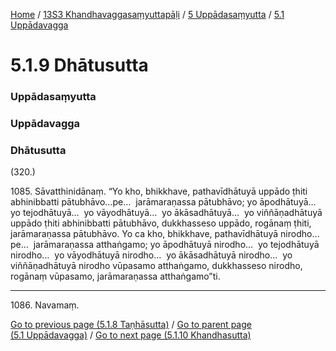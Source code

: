 
[Home](/) / [13S3 Khandhavaggasaṃyuttapāḷi](/tipitaka/13S3.md) / [5 Uppādasaṃyutta](/tipitaka/13S3/5.md) / [5.1 Uppādavagga](/tipitaka/13S3/5/5.1.md)

# 5.1.9 Dhātusutta

### Uppādasaṃyutta

### Uppādavagga

### Dhātusutta

(320.)

1085\. Sāvatthinidānaṃ. “Yo kho, bhikkhave, pathavīdhātuyā uppādo ṭhiti abhinibbatti pātubhāvo…pe…  jarāmaraṇassa pātubhāvo; yo āpodhātuyā…  yo tejodhātuyā…  yo vāyodhātuyā…  yo ākāsadhātuyā…  yo viññāṇadhātuyā uppādo ṭhiti abhinibbatti pātubhāvo, dukkhasseso uppādo, rogānaṃ ṭhiti, jarāmaraṇassa pātubhāvo. Yo ca kho, bhikkhave, pathavīdhātuyā nirodho…pe…  jarāmaraṇassa atthaṅgamo; yo āpodhātuyā nirodho…  yo tejodhātuyā nirodho…  yo vāyodhātuyā nirodho…  yo ākāsadhātuyā nirodho…  yo viññāṇadhātuyā nirodho vūpasamo atthaṅgamo, dukkhasseso nirodho, rogānaṃ vūpasamo, jarāmaraṇassa atthaṅgamo”ti.

---

1086\. Navamaṃ.



[Go to previous page (5.1.8 Taṇhāsutta)](/tipitaka/13S3/5/5.1/5.1.8.md) / [Go to parent page (5.1 Uppādavagga)](/tipitaka/13S3/5/5.1.md) / [Go to next page (5.1.10 Khandhasutta)](/tipitaka/13S3/5/5.1/5.1.10.md)


